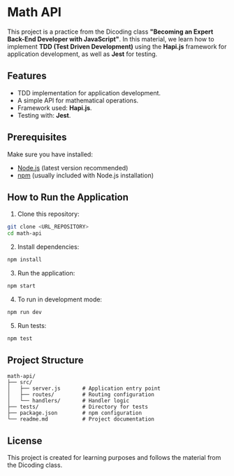 # Math API

This project is a practice from the Dicoding class **"Becoming an Expert Back-End Developer with JavaScript"**. In this material, we learn how to implement **TDD (Test Driven Development)** using the **Hapi.js** framework for application development, as well as **Jest** for testing.

## Features
- TDD implementation for application development.
- A simple API for mathematical operations.
- Framework used: **Hapi.js**.
- Testing with: **Jest**.

## Prerequisites
Make sure you have installed:
- [Node.js](https://nodejs.org/) (latest version recommended)
- [npm](https://www.npmjs.com/) (usually included with Node.js installation)

## How to Run the Application

1. Clone this repository:
  ```bash
  git clone <URL_REPOSITORY>
  cd math-api
  ```

2. Install dependencies:
  ```bash
  npm install
  ```

3. Run the application:
  ```bash
  npm start
  ```

4. To run in development mode:
  ```bash
  npm run dev
  ```

5. Run tests:
  ```bash
  npm test
  ```

## Project Structure
```
math-api/
├── src/
│   ├── server.js       # Application entry point
│   ├── routes/         # Routing configuration
│   └── handlers/       # Handler logic
├── tests/              # Directory for tests
├── package.json        # npm configuration
└── readme.md           # Project documentation
```

## License
This project is created for learning purposes and follows the material from the Dicoding class.